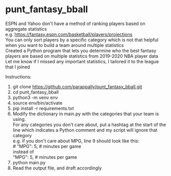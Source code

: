 # punt_fantasy_bball

ESPN and Yahoo don't have a method of ranking players based on aggregate statistics <br>
e.g. https://fantasy.espn.com/basketball/players/projections <br>
You can only sort players by a specific category which is not that helpful when you want to build a team around multiple statistics <br>
Created a Python program that lets you determine who the best fantasy players are based on multiple statistics from 2019-2020 NBA player data <br>
Let me know if I missed any important statistics, I tailored it to the league that I joined <br>

Instructions:

1. git clone https://github.com/parappally/punt_fantasy_bball.git <br>
2. cd punt_fantasy_bball <br>
3. python3 -m venv env <br>
4. source env/bin/activate <br>
5. pip install -r requirements.txt <br>
6. Modify the dictionary in main.py with the categories that your team is using. <br>
For any categories you don't care about, put a hashtag at the start of the line which indicates a Python comment and my script will ignore that category <br>
e.g. if you don't care about MPG, line 9 should look like this: <br> # "MPG": 5, # minutes per game <br>
instead of <br>
"MPG": 5, # minutes per game
7. python main.py <br>
8. Read the output file, and draft accordingly <br>
